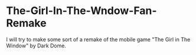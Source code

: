 # The-Girl-In-The-Wndow-Fan-Remake
 I will try to make some sort of a remake of the mobile game "The Girl in The Window" by Dark Dome.
